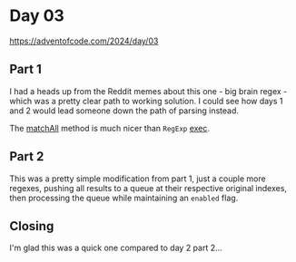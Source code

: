 # Day 03

https://adventofcode.com/2024/day/03



## Part 1

I had a heads up from the Reddit memes about this one - big brain regex - which was a pretty clear path to working solution. I could see how days 1 and 2 would lead someone down the path of parsing instead.

The [matchAll](https://developer.mozilla.org/en-US/docs/Web/JavaScript/Reference/Global_Objects/String/matchAll) method is much nicer than `RegExp` [exec](https://developer.mozilla.org/en-US/docs/Web/JavaScript/Reference/Global_Objects/RegExp/exec).

## Part 2

This was a pretty simple modification from part 1, just a couple more regexes, pushing all results to a queue at their respective original indexes, then processing the queue while maintaining an `enabled` flag.

## Closing

I'm glad this was a quick one compared to day 2 part 2...
